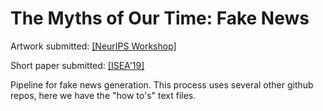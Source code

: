 # The Myths of Our Time: Fake News 

Artwork submitted: [[NeurIPS Workshop]](http://www.aiartonline.com/community/vit-ruzicka-eunsu-kang-david-gordon-ankita-patel-jacqui-fashimpaur-manzil-zaheer/)

Short paper submitted: [[ISEA'19]](http://isea2019.isea-international.org/daily26.asp)

Pipeline for fake news generation. This process uses several other github repos, here we have the "how to's" text files.
